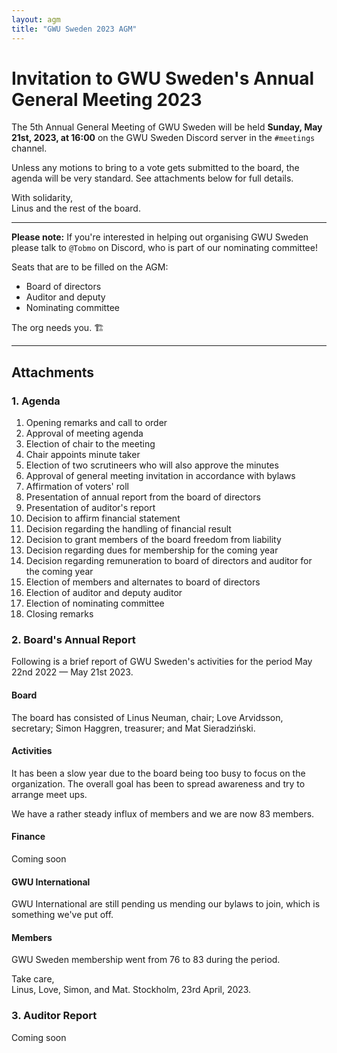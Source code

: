 ```yaml
---
layout: agm
title: "GWU Sweden 2023 AGM"
---
```


# Invitation to GWU Sweden's Annual General Meeting 2023

The 5th Annual General Meeting of GWU Sweden will be held **Sunday, May 21st, 2023, at 16:00** on the GWU Sweden Discord server in the `#meetings` channel.

Unless any motions to bring to a vote gets submitted to the board, the agenda will be very standard. See attachments below for full details.

With solidarity,  
Linus and the rest of the board.

---

**Please note:** If you're interested in helping out organising GWU Sweden please talk to `@Tobmo` on Discord, who is part of our nominating committee!

Seats that are to be filled on the AGM:

- Board of directors
- Auditor and deputy
- Nominating committee

The org needs you. 🏗️

---

## Attachments

### 1. Agenda

1. Opening remarks and call to order
2. Approval of meeting agenda
3. Election of chair to the meeting
4. Chair appoints minute taker
5. Election of two scrutineers who will also approve the minutes
6. Approval of general meeting invitation in accordance with bylaws
7. Affirmation of voters' roll
8. Presentation of annual report from the board of directors
9. Presentation of auditor's report
10. Decision to affirm financial statement
11. Decision regarding the handling of financial result
12. Decision to grant members of the board freedom from liability
13. Decision regarding dues for membership for the coming year
14. Decision regarding remuneration to board of directors and auditor for the coming year
15. Election of members and alternates to board of directors
16. Election of auditor and deputy auditor
17. Election of nominating committee
18. Closing remarks

### 2. Board's Annual Report

Following is a brief report of GWU Sweden's activities for the period May 22nd 2022 — May 21st 2023.

#### Board

The board has consisted of Linus Neuman, chair; Love Arvidsson, secretary; Simon Haggren, treasurer; and Mat Sieradziński.

#### Activities

It has been a slow year due to the board being too busy to focus on the organization.
The overall goal has been to spread awareness and try to arrange meet ups.

We have a rather steady influx of members and we are now 83 members.

#### Finance

Coming soon

#### GWU International

 GWU International are still pending us mending our bylaws to join, which is something we've put off.

#### Members

GWU Sweden membership went from 76 to 83 during the period.


Take care,  
Linus, Love, Simon, and Mat.
Stockholm, 23rd April, 2023.


### 3. Auditor Report

Coming soon
